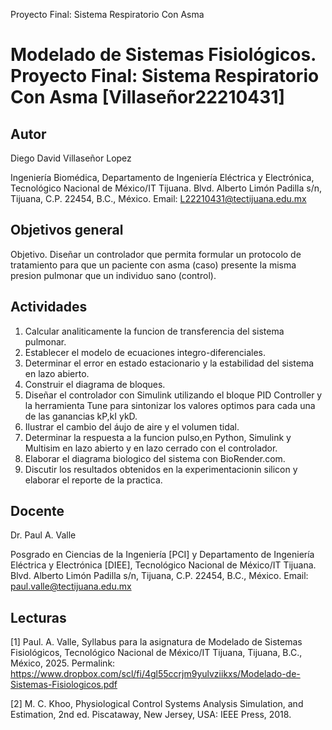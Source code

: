 Proyecto Final: Sistema Respiratorio Con Asma
# Modelado de Sistemas Fisiológicos. Proyecto Final: Sistema Respiratorio Con Asma [Villaseñor22210431]

## Autor
Diego David Villaseñor Lopez

Ingeniería Biomédica, Departamento de Ingeniería Eléctrica y Electrónica, Tecnológico Nacional de México/IT Tijuana. Blvd. Alberto Limón Padilla s/n, Tijuana, C.P. 22454, B.C., México. Email: L22210431@tectijuana.edu.mx

## Objetivos general
Objetivo.
Diseñar un controlador que permita formular un protocolo de tratamiento para que un paciente
con asma (caso) presente la misma presion pulmonar que un individuo sano (control).

## Actividades
1. Calcular analiticamente la funcion de transferencia del sistema pulmonar.
2. Establecer el modelo de ecuaciones integro-diferenciales.
3. Determinar el error en estado estacionario y la estabilidad del sistema en lazo abierto.
4. Construir el diagrama de bloques.
5. Diseñar el controlador con Simulink utilizando el bloque PID Controller y la herramienta Tune para sintonizar los valores optimos para cada una de las ganancias kP,kI ykD.
6. Ilustrar el cambio del áujo de aire y el volumen tidal.
7. Determinar la respuesta a la funcion pulso,en Python, Simulink y Multisim en lazo abierto y en lazo cerrado con el controlador.
8. Elaborar el diagrama biologico del sistema con BioRender.com.
9.  Discutir los resultados obtenidos en la experimentacionin silicon y elaborar el reporte de la practica.



## Docente
Dr. Paul A. Valle

Posgrado en Ciencias de la Ingeniería [PCI] y Departamento de Ingeniería Eléctrica y Electrónica [DIEE], Tecnológico Nacional de México/IT Tijuana. Blvd. Alberto Limón Padilla s/n, Tijuana, C.P. 22454, B.C., México. Email: paul.valle@tectijuana.edu.mx

## Lecturas
[1] Paul. A. Valle, Syllabus para la asignatura de Modelado de Sistemas Fisiológicos, Tecnológico Nacional de México/IT Tijuana, Tijuana, B.C., México, 2025. Permalink: https://www.dropbox.com/scl/fi/4gl55ccrjm9yulvziikxs/Modelado-de-Sistemas-Fisiologicos.pdf

[2] M. C. Khoo, Physiological Control Systems Analysis Simulation, and Estimation, 2nd ed. Piscataway, New Jersey, USA: IEEE Press, 2018.
